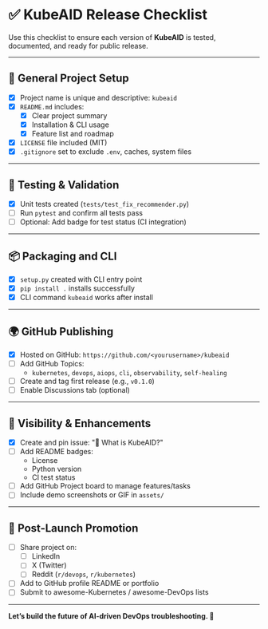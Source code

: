 # ✅ KubeAID Release Checklist

Use this checklist to ensure each version of **KubeAID** is tested, documented, and ready for public release.

---

## 🔖 General Project Setup
- [x] Project name is unique and descriptive: `kubeaid`
- [x] `README.md` includes:
  - [x] Clear project summary
  - [x] Installation & CLI usage
  - [x] Feature list and roadmap
- [x] `LICENSE` file included (MIT)
- [x] `.gitignore` set to exclude `.env`, caches, system files

---

## 🧪 Testing & Validation
- [x] Unit tests created (`tests/test_fix_recommender.py`)
- [ ] Run `pytest` and confirm all tests pass
- [ ] Optional: Add badge for test status (CI integration)

---

## 📦 Packaging and CLI
- [x] `setup.py` created with CLI entry point
- [x] `pip install .` installs successfully
- [x] CLI command `kubeaid` works after install

---

## 🌍 GitHub Publishing
- [x] Hosted on GitHub: `https://github.com/<yourusername>/kubeaid`
- [ ] Add GitHub Topics:
  - `kubernetes`, `devops`, `aiops`, `cli`, `observability`, `self-healing`
- [ ] Create and tag first release (e.g., `v0.1.0`)
- [ ] Enable Discussions tab (optional)

---

## 📌 Visibility & Enhancements
- [x] Create and pin issue: "🚀 What is KubeAID?"
- [ ] Add README badges:
  - License
  - Python version
  - CI test status
- [ ] Add GitHub Project board to manage features/tasks
- [ ] Include demo screenshots or GIF in `assets/`

---

## 📣 Post-Launch Promotion
- [ ] Share project on:
  - [ ] LinkedIn
  - [ ] X (Twitter)
  - [ ] Reddit (`r/devops`, `r/kubernetes`)
- [ ] Add to GitHub profile README or portfolio
- [ ] Submit to awesome-Kubernetes / awesome-DevOps lists

---

**Let’s build the future of AI-driven DevOps troubleshooting. 🚀**

